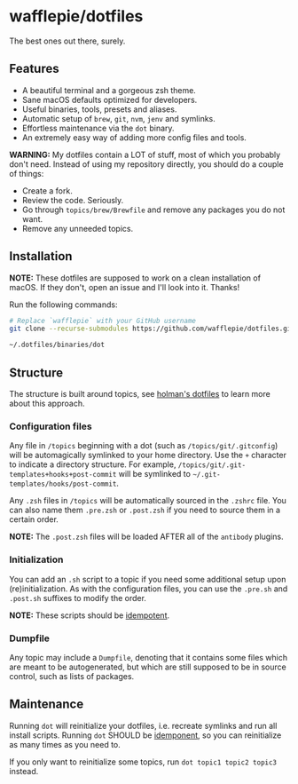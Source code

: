 # wafflepie/dotfiles

The best ones out there, surely.

## Features

- A beautiful terminal and a gorgeous zsh theme.
- Sane macOS defaults optimized for developers.
- Useful binaries, tools, presets and aliases.
- Automatic setup of `brew`, `git`, `nvm`, `jenv` and symlinks.
- Effortless maintenance via the `dot` binary.
- An extremely easy way of adding more config files and tools.

**WARNING:** My dotfiles contain a LOT of stuff, most of which you probably don't need. Instead of using my repository directly, you should do a couple of things:

- Create a fork.
- Review the code. Seriously.
- Go through `topics/brew/Brewfile` and remove any packages you do not want.
- Remove any unneeded topics.

## Installation

**NOTE:** These dotfiles are supposed to work on a clean installation of macOS. If they don't, open an issue and I'll look into it. Thanks!

Run the following commands:

```sh
# Replace `wafflepie` with your GitHub username
git clone --recurse-submodules https://github.com/wafflepie/dotfiles.git ~/.dotfiles

~/.dotfiles/binaries/dot
```

## Structure

The structure is built around topics, see [holman's dotfiles](https://github.com/holman/dotfiles) to learn more about this approach.

### Configuration files

Any file in `/topics` beginning with a dot (such as `/topics/git/.gitconfig`) will be automagically symlinked to your home directory. Use the `+` character to indicate a directory structure. For example, `/topics/git/.git-templates+hooks+post-commit` will be symlinked to `~/.git-templates/hooks/post-commit`.

Any `.zsh` files in `/topics` will be automatically sourced in the `.zshrc` file. You can also name them `.pre.zsh` or `.post.zsh` if you need to source them in a certain order.

**NOTE:** The `.post.zsh` files will be loaded AFTER all of the `antibody` plugins.

### Initialization

You can add an `.sh` script to a topic if you need some additional setup upon (re)initialization. As with the configuration files, you can use the `.pre.sh` and `.post.sh` suffixes to modify the order.

**NOTE:** These scripts should be [idempotent](https://en.wikipedia.org/wiki/Idempotence).

### Dumpfile

Any topic may include a `Dumpfile`, denoting that it contains some files which are meant to be autogenerated, but which are still supposed to be in source control, such as lists of packages.

## Maintenance

Running `dot` will reinitialize your dotfiles, i.e. recreate symlinks and run all install scripts. Running `dot` SHOULD be [idemponent](https://en.wikipedia.org/wiki/Idempotence), so you can reinitialize as many times as you need to.

If you only want to reinitialize some topics, run `dot topic1 topic2 topic3` instead.
